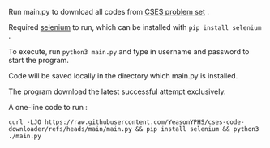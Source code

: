 Run main.py to download all codes from [CSES problem set](https://cses.fi/problemset) .

Required [selenium](https://www.selenium.dev/) to run, which can be installed with ```pip install selenium``` .

To execute, run ```python3 main.py```  and type in username and password to start the program.

Code will be saved locally in the directory which main.py is installed.

The program download the latest successful attempt exclusively.

A one-line code to run :
```
curl -LJO https://raw.githubusercontent.com/YeasonYPHS/cses-code-downloader/refs/heads/main/main.py && pip install selenium && python3 ./main.py
```
